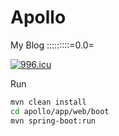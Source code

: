 # Apollo

My Blog :::::::::=0.0=

<a href="https://996.icu"><img src="https://img.shields.io/badge/link-996.icu-red.svg" alt="996.icu" /></a>

Run

```bash
mvn clean install
cd apollo/app/web/boot
mvn spring-boot:run
```
